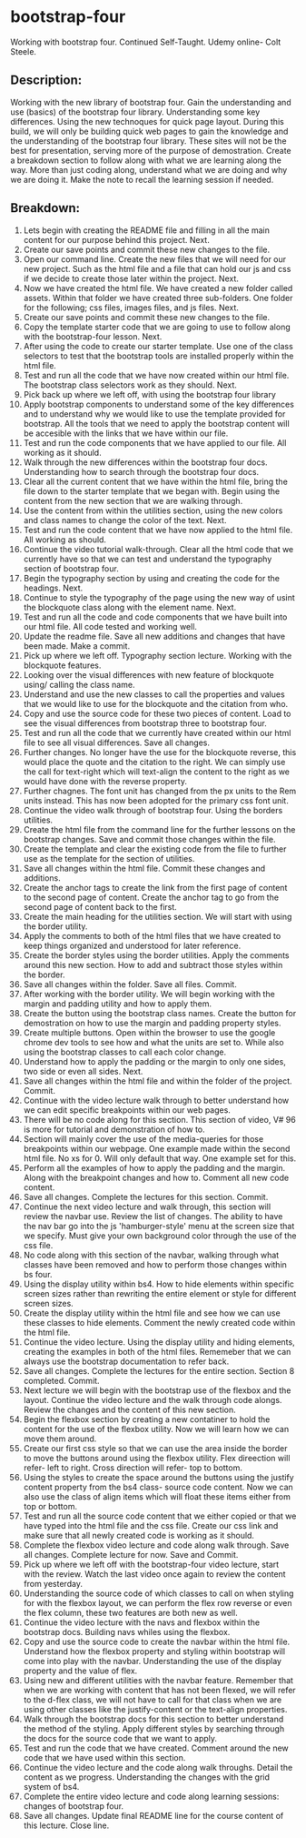 # bootstrap-four
Working with bootstrap four. Continued Self-Taught. Udemy online- Colt Steele.

## Description:
Working with the new library of bootstrap four. Gain the understanding and use (basics) of the bootstrap four library.
Understanding some key differences. Using the new technoques for quick page layout. 
During this build, we will only be building quick web pages to gain the knowledge and the understanding of the bootstrap four library. These sites will not be the best for presentation, serving more of the purpose of demostration. Create a breakdown section to follow along with what we are learning along the way. More than just coding along, understand what we are doing and why we are doing it. Make the note to recall the learning session if needed.

## Breakdown: 

1. Lets begin with creating the README file and filling in all the main content for our purpose behind this project. Next.
2. Create our save points and commit these new changes to the file.
3. Open our command line. Create the new files that we will need for our new project. Such as the html file and a file that can hold our js and css if we decide to create those later within the project. Next.
4. Now we have created the html file. We have created a new folder called assets. Within that folder we have created three sub-folders. One folder for the following; css files, images files, and js files. Next.
5. Create our save points and commit these new changes to the file.
6. Copy the template starter code that we are going to use to follow along with the bootstrap-four lesson. Next.
7. After using the code to create our starter template. Use one of the class selectors to test that the bootstrap tools are installed properly within the html file. 
8. Test and run all the code that we have now created within our html file. The bootstrap class selectors work as they should. Next.
9. Pick back up where we left off, with using the bootstrap four library
10. Apply bootstrap components to understand some of the key differences and to understand why we would like to use the template provided for bootstrap. All the tools that we need to apply the bootstrap content will be accesible with the links that we have within our file.
11. Test and run the code components that we have applied to our file. All working as it should.
12. Walk through the new differences within the bootstrap four docs. Understanding how to search through the bootstrap four docs.
13. Clear all the current content that we have within the html file, bring the file down to the starter template that we began with. Begin using the content from the new section that we are walking through.
14. Use the content from within the utilities section, using the new colors and class names to change the color of the text. Next.
15. Test and run the code content that we have now applied to the html file. All working as should. 
16. Continue the video tutorial walk-through. Clear all the html code that we currently have so that we can test and understand the typography section of bootstrap four.
17. Begin the typography section by using and creating the code for the headings. Next.
18. Continue to style the typography of the page using the new way of usint the blockquote class along with the element name. Next.
19. Test and run all the code and code components that we have built into our html file. All code tested and working well. 
20. Update the readme file. Save all new additions and changes that have been made. Make a commit.
21. Pick up where we left off. Typography section lecture. Working with the blockquote features.
22. Looking over the visual differences with new feature of blockquote using/ calling the class name.
23. Understand and use the new classes to call the properties and values that we would like to use for the blockquote and the citation from who.
24. Copy and use the source code for these two pieces of content. Load to see the visual differences from bootstrap three to bootstrap four.
25. Test and run all the code that we currently have created within our html file to see all visual differences. Save all changes.
26. Further changes. No longer have the use for the blockquote reverse, this would place the quote and the citation to the right. We can simply use the call for text-right which will text-align the content to the right as we would have done with the reverse property.
27. Further chagnes. The font unit has changed from the px units to the Rem units instead. This has now been adopted for the primary css font unit.
28. Continue the video walk through of bootstrap four. Using the borders utilities. 
29. Create the html file from the command line for the further lessons on the bootstrap changes. Save and commit those changes within the file.
30. Create the template and clear the existing code from the file to further use as the template for the section of utilities.
31. Save all changes within the html file. Commit these changes and additions.
32. Create the anchor tags to create the link from the first page of content to the second page of content. Create the anchor tag to go from the second page of content back to the first.
33. Create the main heading for the utilities section. We will start with using the border utility. 
34. Apply the comments to both of the html files that we have created to keep things organized and understood for later reference. 
35. Create the border styles using the border utilities. Apply the comments around this new section. How to add and subtract those styles within the border.
36. Save all changes within the folder. Save all files. Commit.
37. After working with the border utility. We will begin working with the margin and padding utility and how to apply them.
38. Create the button using the bootstrap class names. Create the button for demostration on how to use the margin and padding property styles.
39. Create multiple buttons. Open within the browser to use the google chrome dev tools to see how and what the units are set to. While also using the bootstrap classes to call each color change.
40. Understand how to apply the padding or the margin to only one sides, two side or even all sides. Next.
41. Save all changes within the html file and within the folder of the project. Commit. 
42. Continue with the video lecture walk through to better understand how we can edit specific breakpoints within our web pages.
43. There will be no code along for this section. This section of video, V# 96 is more for tutorial and demonstration of how to.
44. Section will mainly cover the use of the media-queries for those breakpoints within our webpage. One example made within the second html file. No xs for 0. Will only default that way. One example set for this.
45. Perform all the examples of how to apply the padding and the margin. Along with the breakpoint changes and how to. Comment all new code content.
46. Save all changes. Complete the lectures for this section. Commit.
47. Continue the next video lecture and walk through, this section will review the navbar use. Review the list of changes. The ability to have the nav bar go into the js 'hamburger-style' menu at the screen size that we specify. Must give your own background color through the use of the css file.
48. No code along with this section of the navbar, walking through what classes have been removed and how to perform those changes within bs four. 
49. Using the display utility within bs4. How to hide elements within specific screen sizes rather than rewriting the entire element or style for different screen sizes.
50. Create the display utility within the html file and see how we can use these classes to hide elements. Comment the newly created code within the html file.
51. Continue the video lecture. Using the display utility and hiding elements, creating the examples in both of the html files. Rememeber that we can always use the bootstrap documentation to refer back.
52. Save all changes. Complete the lectures for the entire section. Section 8 completed. Commit. 
53. Next lecture we will begin with the bootstrap use of the flexbox and the layout. Continue the video lecture and the walk through code alongs. Review the changes and the content of this new section.
54. Begin the flexbox section by creating a new contatiner to hold the content for the use of the flexbox utility. Now we will learn how we can move them around. 
55. Create our first css style so that we can use the area inside the border to move the buttons around using the flexbox utility. Flex direection will refer- left to right. Cross direction will refer- top to bottom.
56. Using the styles to create the space around the buttons using the justify content property from the bs4 class- source code content. Now we can also use the class of align items which will float these items either from top or bottom. 
57. Test and run all the source code content that we either copied or that we have typed into the html file and the css file. Create our css link and make sure that all newly created code is working as it should.
58. Complete the flexbox video lecture and code along walk through. Save all changes. Complete lecture for now. Save and Commit. 
59. Pick up where we left off with the bootstrap-four video lecture, start with the review. Watch the last video once again to review the content from yesterday.
60. Understanding the source code of which classes to call on when styling for with the flexbox layout, we can perform the flex row reverse or even the flex column, these two features are both new as well. 
61. Continue the video lecture with the navs and flexbox within the bootstrap docs. Building navs whiles using the flexbox. 
62. Copy and use the source code to create the navbar within the html file. Understand how the flexbox property and styling within bootstrap will come into play with the navbar. Understanding the use of the display property and the value of flex. 
63. Using new and different utilities with the navbar feature. Remember that when we are working with content that has not been flexed, we will refer to the d-flex class, we will not have to call for that class when we are using other classes like the justify-content or the text-align properties.
64. Walk through the bootstrap docs for this section to better understand the method of the styling. Apply different styles by searching through the docs for the source code that we want to apply.
65. Test and run the code that we have created. Comment around the new code that we have used within this section.
66. Continue the video lecture and the code along walk throughs. Detail the content as we progress. Understanding the changes with the grid system of bs4.
67. Complete the entire video lecture and code along learning sessions: changes of bootstrap four.
68. Save all changes. Update final README line for the course content of this lecture. Close line. 

